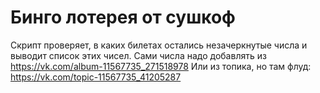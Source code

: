 # Бинго лотерея от сушкоф
Скрипт проверяет, в каких билетах остались незачеркнутые числа и выводит список этих чисел.
Сами числа надо добавлять из https://vk.com/album-11567735_271518978
Или из топика, но там флуд: https://vk.com/topic-11567735_41205287

